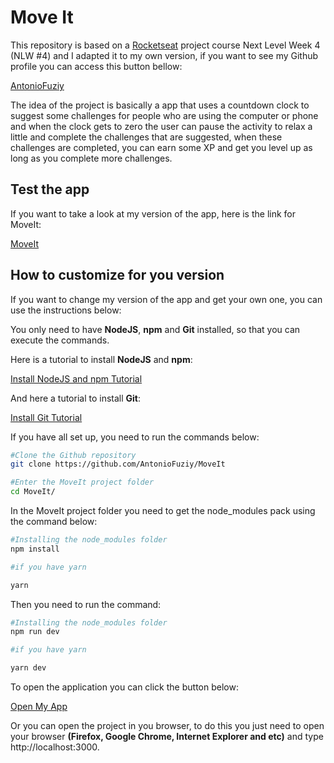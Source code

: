 # Move It

This repository is based on a [Rocketseat](https://rocketseat.com.br/) project course Next Level Week 4 (NLW #4) and I adapted it to my own version, if you want to see my Github profile you can access this button bellow:

[AntonioFuziy](https://github.com/AntonioFuziy)

The idea of the project is basically a app that uses a countdown clock to suggest some challenges for people who are using the computer or phone and when the clock gets to zero the user can pause the activity to relax a little and complete the challenges that are suggested, when these challenges are completed, you can earn some XP and get you level up as long as you complete more challenges.

## Test the app

If you want to take a look at my version of the app, here is the link for MoveIt:
<!-- [MoveIt](https://moveit-antoniofuziy.vercel.app/) -->
[MoveIt](https://moveit-antoniofuziy.vercel.app/)
## How to customize for you version

If you want to change my version of the app and get your own one, you can use the instructions below:

You only need to have **NodeJS**, **npm** and **Git** installed, so that you can execute the commands.

Here is a tutorial to install **NodeJS** and **npm**:

[Install NodeJS and npm Tutorial](https://www.techgalery.com/2019/12/how-to-install-nodejs-and-npm-on.html)

And here a tutorial to install **Git**:

[Install Git Tutorial](https://git-scm.com/book/en/v2/Getting-Started-Installing-Git)

If you have all set up, you need to run the commands below:

```bash
#Clone the Github repository
git clone https://github.com/AntonioFuziy/MoveIt

#Enter the MoveIt project folder
cd MoveIt/
```

In the MoveIt project folder you need to get the node_modules pack using the command below:

```bash
#Installing the node_modules folder
npm install

#if you have yarn

yarn
```

Then you need to run the command:

```bash
#Installing the node_modules folder
npm run dev

#if you have yarn

yarn dev
```

To open the application you can click the button below:

[Open My App](http://localhost:3000)

Or you can open the project in you browser, to do this you just need to open your browser **(Firefox, Google Chrome, Internet Explorer and etc)** 
and type http://localhost:3000.
